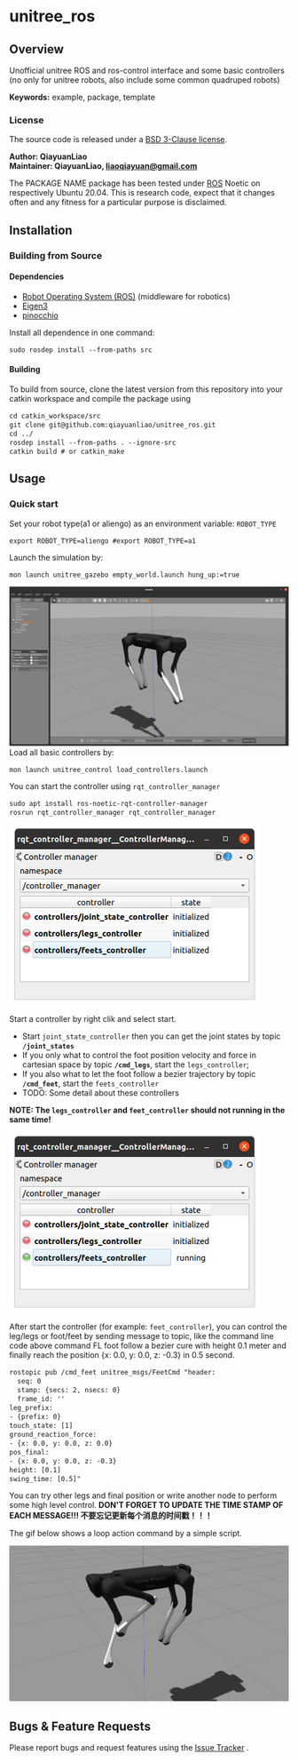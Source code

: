 # unitree_ros

## Overview

Unofficial unitree ROS and ros-control interface and some basic controllers (no only for unitree robots, also include
some common quadruped robots)

**Keywords:** example, package, template

### License

The source code is released under a [BSD 3-Clause license](LICENSE).

**Author: QiayuanLiao<br />
Maintainer: QiayuanLiao, liaoqiayuan@gmail.com**

The PACKAGE NAME package has been tested under [ROS] Noetic on respectively Ubuntu 20.04. This is research code, expect
that it changes often and any fitness for a particular purpose is disclaimed.

## Installation

[comment]: <> (### Installation from Packages)

[comment]: <> (To install all packages from the this repository as Debian packages use)

[comment]: <> (    sudo apt-get install ros-noetic-...)

[comment]: <> (Or better, use `rosdep`:)

[comment]: <> (	sudo rosdep install --from-paths src)

### Building from Source

#### Dependencies

- [Robot Operating System (ROS)](http://wiki.ros.org) (middleware for robotics)
- [Eigen3]()
- [pinocchio](https://github.com/stack-of-tasks/pinocchio)

Install all dependence in one command:

    sudo rosdep install --from-paths src

#### Building

To build from source, clone the latest version from this repository into your catkin workspace and compile the package
using

	cd catkin_workspace/src
	git clone git@github.com:qiayuanliao/unitree_ros.git
	cd ../
	rosdep install --from-paths . --ignore-src
	catkin build # or catkin_make

## Usage

### Quick start

Set your robot type(a1 or aliengo) as an environment variable: `ROBOT_TYPE`

    export ROBOT_TYPE=aliengo #export ROBOT_TYPE=a1

Launch the simulation by:

    mon launch unitree_gazebo empty_world.launch hung_up:=true

![](doc/sim_start.png)
Load all basic controllers by:

    mon launch unitree_control load_controllers.launch

You can start the controller using `rqt_controller_manager`

    sudo apt install ros-noetic-rqt-controller-manager
    rosrun rqt_controller_manager rqt_controller_manager

![](doc/rqt_controller_manager.png)

Start a controller by right clik and select start.

* Start `joint_state_controller` then you can get the joint states by topic **`/joint_states`**
* If you only what to control the foot position velocity and force in cartesian space by topic **`/cmd_legs`**, start
  the `legs_controller`;
* If you also what to let the foot follow a bezier trajectory by topic **`/cmd_feet`**, start the `feets_controller`
* TODO: Some detail about these controllers

**NOTE: The `legs_controller` and `feet_controller` should not running in the same time!**

![](doc/rqt_running.png)

After start the controller (for example: `feet_controller`), you can control the leg/legs or foot/feet by sending
message to topic, like the command line code above command FL foot follow a bezier cure with height 0.1 meter and
finally reach the position {x: 0.0, y: 0.0, z: -0.3} in 0.5 second.

```
rostopic pub /cmd_feet unitree_msgs/FeetCmd "header:
  seq: 0
  stamp: {secs: 2, nsecs: 0}
  frame_id: ''
leg_prefix:
- {prefix: 0}
touch_state: [1]
ground_reaction_force:
- {x: 0.0, y: 0.0, z: 0.0}
pos_final:
- {x: 0.0, y: 0.0, z: -0.3}
height: [0.1]
swing_time: [0.5]"
```

You can try other legs and final position or write another node to perform some high level control. **DON'T FORGET TO
UPDATE THE TIME STAMP OF EACH MESSAGE!!! 不要忘记更新每个消息的时间戳！！！**

The gif below shows a loop action command by a simple script.

![](doc/swing.gif)

## Bugs & Feature Requests

Please report bugs and request features using the [Issue Tracker](https://github.com/qiayuanliao/unitree_ros/issues)
.


[ROS]: http://www.ros.org
